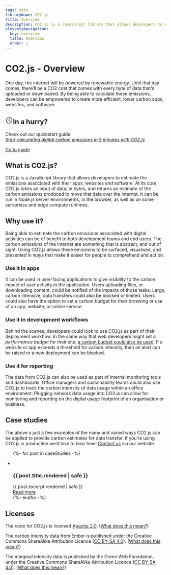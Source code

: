 ```yaml
---
tags: main
libraryName: CO2.js
title: Overview
description: CO2.js is a JavaScript library that allows developers to estimate the emissions associated with their apps, websites and software.
eleventyNavigation:
  key: overview
  title: Overview
  order: 1
---
```


# CO2.js - Overview

One day, the internet will be powered by renewable energy. Until that day comes, there’ll be a CO2 cost that comes with every byte of data that’s uploaded or downloaded. By being able to calculate these emissions, developers can be empowered to create more efficient, lower carbon apps, websites, and software.

<div class="alert bg-secondary text-white">
  <div class="items-start">
    <div>
      <h2 class="text-white font-bold my-3 gap-2 flex items-center"><svg xmlns="http://www.w3.org/2000/svg" class="text-white inline flex-shrink-0 w-6 h-6" width="24" height="24" viewBox="0 0 24 24" stroke-width="1.5" stroke="currentColor" fill="none" stroke-linecap="round" stroke-linejoin="round">
  <path stroke="none" d="M0 0h24v24H0z" fill="none"/>
  <circle cx="12" cy="12" r="9" />
  <polyline points="12 7 12 12 15 15" />
</svg>In a hurry?</h2>
      <p class="text-lg">Check out our quickstart guide: <br/> <a href="https://www.thegreenwebfoundation.org/news/start-calculating-digital-carbon-emissions-in-5-minutes-with-co2-js/" class="text-white"><em>Start calculating digital carbon emissions in 5 minutes with CO2.js</em></a></p>
    </div>
  </div>
  <div class="flex-none">
    <a href="https://www.thegreenwebfoundation.org/news/start-calculating-digital-carbon-emissions-in-5-minutes-with-co2-js/" class="btn btn-lg btn-black hover:bg-primary">Go to guide</a>
  </div>
</div>

## What is CO2.js?

CO2.js is a JavaScript library that allows developers to estimate the emissions associated with their apps, websites and software. At its core, CO2.js takes an input of data, in bytes, and returns an estimate of the carbon emissions produced to move that data over the internet. It can be run in Node.js server environments, in the browser, as well as on some serverless and edge compute runtimes.

## Why use it?

Being able to estimate the carbon emissions associated with digital activities can be of benefit to both development teams and end users. The carbon emissions of the internet are something that is abstract, and out of sight. Using CO2.js allows these emissions to be surfaced, visualised, and presented in ways that make it easier for people to comprehend and act on.

### Use it in apps

It can be used in user-facing applications to give visibility to the carbon impact of user activity in the application. Users uploading files, or downloading content, could be notified of the impacts of those tasks. Large, carbon intensive, data transfers could also be blocked or limited. Users could also have the option to set a carbon budget for their browsing or use of an app, website, or online service.

### Use it in development workflows

Behind the scenes, developers could look to use CO2.js as part of their deployment workflow. In the same way that web developers might set a _performance budget_ for their site, [a carbon budget could also be used](https://css-tricks.com/reduce-your-websites-environmental-impact-with-a-carbon-budget/). If a website or app exceeds a threshold for carbon intensity, then an alert can be raised or a new deployment can be blocked.

### Use it for reporting

The data from CO2.js can also be used as part of internal monitoring tools and dashboards. Office managers and sustainability teams could also use CO2.js to track the carbon intensity of data usage within an office environment. Plugging network data usage into CO2.js can allow for monitoring and reporting on the digital usage footprint of an organisation or business.

## Case studies

The above a just a few examples of the many and varied ways CO2.js can be applied to provide carbon estimates for data transfer. If you’re using CO2.js in production we’d love to hear how! [Contact us](https://www.thegreenwebfoundation.org/support-form/) via our website.

<ul class="list-disc px-0 prose-lg flex gap-6 flex-wrap">
{%- for post in caseStudies -%}
            <li class="card w-full md:w-96 bg-base-100 shadow-xl not-prose">
            <figure class="not-prose"><img src="{% postFeatureImage post.featured_media %}" alt="" class=" not-prose" loading="lazy"/></figure>
             <div class="card-body not-prose">
    <h3 class="card-title not-prose">{{ post.title.rendered | safe }}
    </h3>
    <span>{{ post.excerpt.rendered | safe }}</span>
    <div class="card-actions justify-end not-prose">
      <a href="{{ post.link }}" class="btn btn-secondary">Read more</a>
    </div>
  </div>
                </li>
          {%- endfor -%}
</ul>

## Licenses

The code for CO2.js is licensed [Apache 2.0](https://github.com/thegreenwebfoundation/co2.js/blob/main/LICENSE). ([What does this mean?](<https://tldrlegal.com/license/apache-license-2.0-(apache-2.0)>))

The carbon intensity data from Ember is published under the Creative Commons ShareAlike Attribution Licence ([CC BY-SA 4.0](https://creativecommons.org/licenses/by-sa/4.0/)). ([What does this mean?](https://www.tldrlegal.com/license/creative-commons-attribution-share-alike-cc-sa))

The marginal intensity data is published by the Green Web Foundation, under the Creative Commons ShareAlike Attribution Licence ([CC BY-SA 4.0](https://creativecommons.org/licenses/by-sa/4.0/)). ([What does this mean?](https://www.tldrlegal.com/license/creative-commons-attribution-share-alike-cc-sa))
